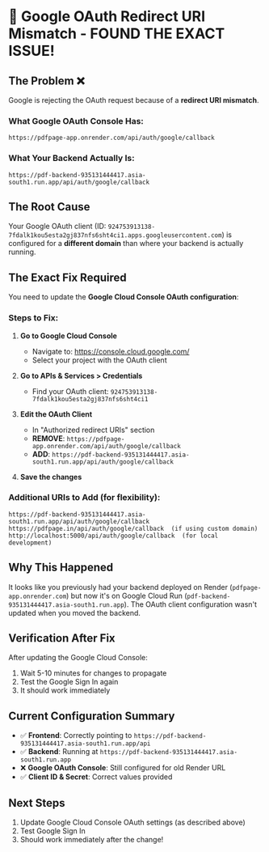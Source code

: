 # 🚨 Google OAuth Redirect URI Mismatch - FOUND THE EXACT ISSUE!

## The Problem ❌

Google is rejecting the OAuth request because of a **redirect URI mismatch**.

### What Google OAuth Console Has:
```
https://pdfpage-app.onrender.com/api/auth/google/callback
```

### What Your Backend Actually Is:
```
https://pdf-backend-935131444417.asia-south1.run.app/api/auth/google/callback
```

## The Root Cause

Your Google OAuth client (ID: `924753913138-7fdalk1kou5esta2gj837nfs6sht4ci1.apps.googleusercontent.com`) is configured for a **different domain** than where your backend is actually running.

## The Exact Fix Required

You need to update the **Google Cloud Console OAuth configuration**:

### Steps to Fix:

1. **Go to Google Cloud Console**
   - Navigate to: https://console.cloud.google.com/
   - Select your project with the OAuth client

2. **Go to APIs & Services > Credentials**
   - Find your OAuth client: `924753913138-7fdalk1kou5esta2gj837nfs6sht4ci1`

3. **Edit the OAuth Client**
   - In "Authorized redirect URIs" section
   - **REMOVE**: `https://pdfpage-app.onrender.com/api/auth/google/callback`
   - **ADD**: `https://pdf-backend-935131444417.asia-south1.run.app/api/auth/google/callback`

4. **Save the changes**

### Additional URIs to Add (for flexibility):
```
https://pdf-backend-935131444417.asia-south1.run.app/api/auth/google/callback
https://pdfpage.in/api/auth/google/callback  (if using custom domain)
http://localhost:5000/api/auth/google/callback  (for local development)
```

## Why This Happened

It looks like you previously had your backend deployed on Render (`pdfpage-app.onrender.com`) but now it's on Google Cloud Run (`pdf-backend-935131444417.asia-south1.run.app`). The OAuth client configuration wasn't updated when you moved the backend.

## Verification After Fix

After updating the Google Cloud Console:
1. Wait 5-10 minutes for changes to propagate
2. Test the Google Sign In again
3. It should work immediately

## Current Configuration Summary
- ✅ **Frontend**: Correctly pointing to `https://pdf-backend-935131444417.asia-south1.run.app/api`
- ✅ **Backend**: Running at `https://pdf-backend-935131444417.asia-south1.run.app`
- ❌ **Google OAuth Console**: Still configured for old Render URL
- ✅ **Client ID & Secret**: Correct values provided

## Next Steps
1. Update Google Cloud Console OAuth settings (as described above)
2. Test Google Sign In
3. Should work immediately after the change!
